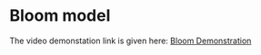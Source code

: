 # Bloom model

The video demonstation link is given here: [Bloom Demonstration](https://drive.google.com/file/d/1mZrzQgzFQDm9mnDuanq_auxLXHNOvmHG/view?usp=sharing)